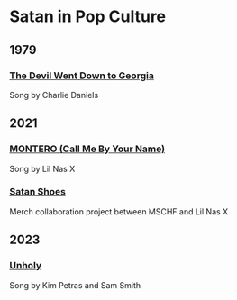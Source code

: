# Satan in Pop Culture

## 1979

### [The Devil Went Down to Georgia](./the-devil-went-down-to-georgia.md)

Song by Charlie Daniels

## 2021

### [MONTERO (Call Me By Your Name)](./montero.md)

Song by Lil Nas X

### [Satan Shoes](./satan-shoes)

Merch collaboration project between MSCHF and Lil Nas X

## 2023

### [Unholy](./unholy)

Song by Kim Petras and Sam Smith
